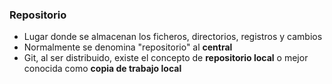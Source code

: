 ### Repositorio

* Lugar donde se almacenan los ficheros, directorios, registros y cambios
* Normalmente se denomina "repositorio" al **central**
 * Git, al ser distribuido, existe el concepto de **repositorio local** o mejor conocida como **copia de trabajo local**